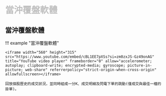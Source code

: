 # <font color="silver">當沖覆盤軟體</font>


## 當沖覆盤軟體

!!! example "當沖覆盤軟體"

    <iframe width="560" height="315" src="https://www.youtube.com/embed/cBL1EE7pXSs?si=zm0zxJS-Gz49onAG" title="YouTube video player" frameborder="0" allow="accelerometer; autoplay; clipboard-write; encrypted-media; gyroscope; picture-in-picture; web-share" referrerpolicy="strict-origin-when-cross-origin" allowfullscreen></iframe>

    回放個股歷史的成交狀況，並同時組成一分K、成交明細及閃電下單的跳動(僅成交與最佳一檔的掛單)。
